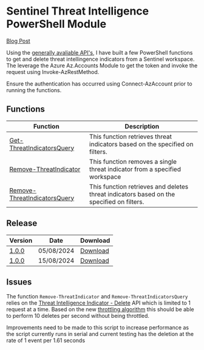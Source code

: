 # Sentinel Threat Intelligence PowerShell Module

[Blog Post](https://thealistairross.co.uk/2024/08/15/microsoft-sentinel-threat-intelligence-clean-up/)

Using the [generally avaliable API's](https://learn.microsoft.com/en-us/rest/api/securityinsights/threat-intelligence-indicator?view=rest-securityinsights-2024-03-01), I have built a few PowerShell functions to get and delete threat intellingence indicators from a Sentinel workspace. The leverage the Azure Az.Accounts Module to get the token and invoke the request using Invoke-AzRestMethod.

Ensure the authentication has occurred using Connect-AzAccount prior to running the functions.

## Functions

|Function|Description|
|--|--|
|[Get-ThreatIndicatorsQuery](./Docs/Get-ThreatIndicatorsQuery.md)|This function retrieves threat indicators based on the specified on filters.|
|[Remove-ThreatIndicator](./Docs/Remove-ThreatIndicator.md)|This function removes a single threat indicator from a specified workspace|
|[Remove-ThreatIndicatorsQuery](./Docs/Remove-ThreatIndicatorsQuery.md)|This function retrieves and deletes threat indicators based on the specified on filters.|


## Release
|Version|Date|Download|
|--|--|--|
|[1.0.0](./Build/1.0.0)| 05/08/2024|[Download](https://raw.githubusercontent.com/TheAlistairRoss/The-Cloud-Brain-Dump/main/Toolshed/Sentinel%20Toolbox/SentinelThreatIntelligence/Build/1.0.0/SentinelThreatIntelligence.zip)| 
|[1.0.0](./Build/2.0.0)| 15/08/2024|[Download](https://raw.githubusercontent.com/TheAlistairRoss/The-Cloud-Brain-Dump/main/Toolshed/Sentinel%20Toolbox/SentinelThreatIntelligence/Build/2.0.0/SentinelThreatIntelligence.zip)| 


## Issues
The function ```Remove-ThreatIndicator``` and ```Remove-ThreatIndicatorsQuery``` relies on the [Threat Intelligence Indicator - Delete](https://learn.microsoft.com/en-us/rest/api/securityinsights/threat-intelligence-indicator/delete?view=rest-securityinsights-2024-03-01&tabs=HTTP) API which is limited to 1 request at a time. Based on the new [throttling algorithm](https://learn.microsoft.com/en-us/azure/azure-resource-manager/management/request-limits-and-throttling#migrating-to-regional-throttling-and-token-bucket-algorithm) this should be able to perform 10 deletes per second without being throttled.

Improvements need to be made to this script to increase performance as the script currently runs in serial and current testing has the deletion at the rate of 1 event per 1.61 seconds
